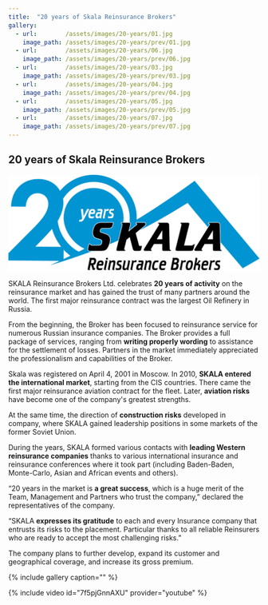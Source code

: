```yaml
---
title:  "20 years of Skala Reinsurance Brokers"
gallery:
  - url:        /assets/images/20-years/01.jpg
    image_path: /assets/images/20-years/prev/01.jpg
  - url:        /assets/images/20-years/06.jpg
    image_path: /assets/images/20-years/prev/06.jpg
  - url:        /assets/images/20-years/03.jpg
    image_path: /assets/images/20-years/prev/03.jpg
  - url:        /assets/images/20-years/04.jpg
    image_path: /assets/images/20-years/prev/04.jpg
  - url:        /assets/images/20-years/05.jpg
    image_path: /assets/images/20-years/prev/05.jpg
  - url:        /assets/images/20-years/07.jpg
    image_path: /assets/images/20-years/prev/07.jpg
---
```



## 20 years of Skala Reinsurance Brokers
![](/assets/images/20-years/Logo_20.png)

<!--more-->

SKALA Reinsurance Brokers Ltd. celebrates **20 years of activity** on the reinsurance market and has gained the trust of many partners around the world.
The first major reinsurance contract was the largest Oil Refinery in Russia.

From the beginning, the Broker has been focused to reinsurance service for numerous Russian insurance companies.
The Broker provides a full package of services, ranging from **writing properly wording** to assistance for the settlement of losses.
Partners in the market immediately appreciated the professionalism and capabilities of the Broker.

Skala was registered on April 4, 2001 in Moscow. In 2010, **SKALA entered the international market**, starting from the CIS countries.
There came the first major reinsurance aviation contract for the fleet.
Later, **aviation risks** have become one of the company&#39;s greatest strengths.

At the same time, the direction of **construction risks** developed in company, where SKALA gained leadership positions in some markets of the former Soviet Union.

During the years, SKALA formed various contacts with **leading Western reinsurance companies** thanks to various international insurance and reinsurance conferences where it took part (including Baden-Baden, Monte-Carlo, Asian and African events and others).

“20 years in the market is **a great success**, which is a huge merit of the Team, Management and Partners who trust the company,” declared the representatives of the company.

“SKALA **expresses its gratitude** to each and every Insurance company that entrusts its risks to the placement. Particular thanks to all reliable Reinsurers who are ready to accept the most challenging risks.”

The company plans to further develop, expand its customer and geographical coverage, and increase its gross
premium.

{% include gallery caption="" %}

{% include video id="7f5pjGnnAXU" provider="youtube" %}

